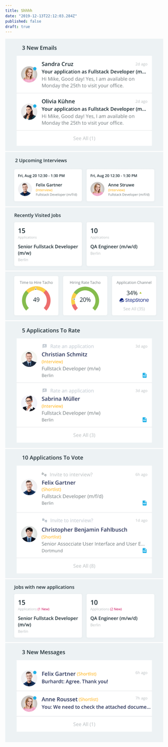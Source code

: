 ```yaml
---
title: Shhhh
date: "2019-12-13T22:12:03.284Z"
published: false
draft: true
---
```


![Emails](./Emails.png)<br/>
![Interviews](./Interviews.png)<br/>
![Jobs](./Jobs.png)<br/>
![KPI](./KPI.png)<br/>
![Rate](./Rate.png)<br/>
![Votes](./Votes.png)<br/>
![JobsNew](./JobsNew.png)<br/>
![TeamChat](./TeamChats.png)<br/>



